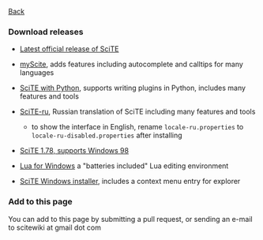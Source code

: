 
[Back](../README.md)

### Download releases

* [Latest official release of SciTE](https://www.scintilla.org/SciTEDownload.html)

* [myScite](https://sourceforge.net/projects/scite-webdev/?source=directory), adds features including autocomplete and calltips for many languages

* [SciTE with Python](https://github.com/moltenform/scite-with-python/blob/master/README.md), supports writing plugins in Python, includes many features and tools

* [SciTE-ru](https://bitbucket.org/scite-ru/scite-ru.bitbucket.org/wiki/Home), Russian translation of SciTE including many features and tools

    * to show the interface in English, rename `locale-ru.properties` to `locale-ru-disabled.properties` after installing

* [SciTE 1.78, supports Windows 98](https://raw.githubusercontent.com/moltenform/scite-files/master/files/files/releases/scite-1.78-bin-for-Win98.zip)

* [Lua for Windows](https://github.com/rjpcomputing/luaforwindows) a "batteries included" Lua editing environment

* [SciTE Windows installer](https://www.ebswift.com/scite-text-editor-installer.html), includes a context menu entry for explorer

### Add to this page

You can add to this page by submitting a pull request, or sending an e-mail to scitewiki at gmail dot com


